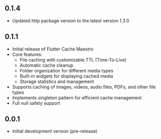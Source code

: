 ## 0.1.4

- Updated http package version to the latest version 1.3.0

## 0.1.1

- Initial release of Flutter Cache Maestro
- Core features:
  - File caching with customizable TTL (Time-To-Live)
  - Automatic cache cleanup
  - Folder organization for different media types
  - Built-in widgets for displaying cached media
  - Storage statistics and management
- Supports caching of images, videos, audio files, PDFs, and other file types
- Implements singleton pattern for efficient cache management
- Full null safety support

## 0.0.1

- Initial development version (pre-release)
